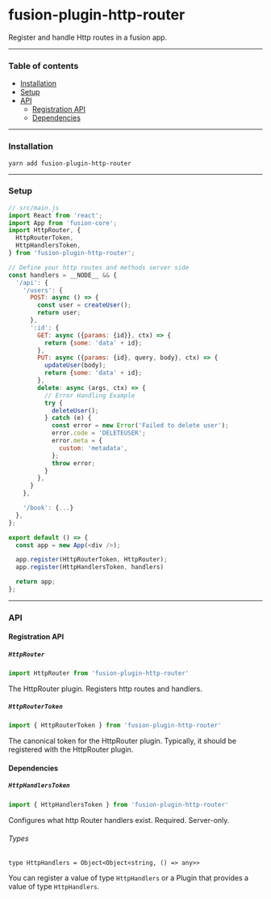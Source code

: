 # fusion-plugin-http-router

Register and handle Http routes in a fusion app.

---

### Table of contents

- [Installation](#installation)
- [Setup](#setup)
- [API](#api)
  - [Registration API](#registration-api)
  - [Dependencies](#dependencies)

---

### Installation

```
yarn add fusion-plugin-http-router
```

---

### Setup

```js
// src/main.js
import React from 'react';
import App from 'fusion-core';
import HttpRouter, {
  HttpRouterToken,
  HttpHandlersToken,
} from 'fusion-plugin-http-router';

// Define your http routes and methods server side
const handlers = __NODE__ && {
  '/api': {
    '/users': {
      POST: async () => {
        const user = createUser();
        return user;
      },
      ':id': {
        GET: async ({params: {id}}, ctx) => {
          return {some: 'data' + id};
        },
        PUT: async ({params: {id}, query, body}, ctx) => {
          updateUser(body);
          return {some: 'data' + id};
        },
        delete: async (args, ctx) => {
          // Error Handling Example
          try {
            deleteUser();
          } catch (e) {
            const error = new Error('Failed to delete user');
            error.code = 'DELETEUSER';
            error.meta = {
              custom: 'metadata',
            };
            throw error;
          }
        },
      }
    },

    '/book': {...}
  },
};

export default () => {
  const app = new App(<div />);

  app.register(HttpRouterToken, HttpRouter);
  app.register(HttpHandlersToken, handlers)

  return app;
};
```

---

### API

#### Registration API

##### `HttpRouter`

```js
import HttpRouter from 'fusion-plugin-http-router'
```

The HttpRouter plugin. Registers http routes and handlers.

##### `HttpRouterToken`

```js
import { HttpRouterToken } from 'fusion-plugin-http-router'
```

The canonical token for the HttpRouter plugin. Typically, it should be registered with
the HttpRouter plugin.

#### Dependencies

##### `HttpHandlersToken`

```js
import { HttpHandlersToken } from 'fusion-plugin-http-router'
```

Configures what http Router handlers exist. Required. Server-only.

###### Types

```flow
type HttpHandlers = Object<Object<string, () => any>>
```

You can register a value of type `HttpHandlers` or a Plugin that provides a value
of type `HttpHandlers`.
